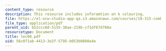```yaml
---
content_type: resource
description: This resourse includes inforamtion on k colouring.
file: https://ol-ocw-studio-app-qa.s3.amazonaws.com/courses/18-315-combinatorial-theory-introduction-to-graph-theory-extremal-and-enumerative-combinatorics-spring-2005/56c071ab44133e2f5795b053b0880a4e_lec08.pdf
file_type: application/pdf
parent_uid: b52ccc0d-5155-38ae-219b-cf1df67d760a
resourcetype: Document
title: lec08.pdf
uid: 56c071ab-4413-3e2f-5795-b053b0880a4e
---
```

